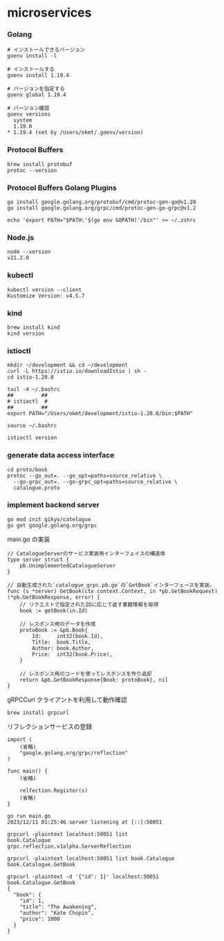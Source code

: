 # microservices

### Golang

```
# インストールできるバージョン
goenv install -l

# インストールする
goenv install 1.19.4

# バージョンを指定する
goenv global 1.19.4

# バージョン確認
goenv versions
  system
  1.19.0
* 1.19.4 (set by /Users/okmt/.goenv/version)
```

### Protocol Buffers

```
brew install protobuf
protoc --version
```

### Protocol Buffers Golang Plugins

```
go install google.golang.org/protobuf/cmd/protoc-gen-go@v1.28
go install google.golang.org/grpc/cmd/protoc-gen-go-grpc@v1.2

echo 'export PATH="$PATH:'$(go env GOPATH)'/bin"' >> ~/.zshrc
```

### Node.js

```
node --version
v21.2.0
```

### kubectl

```
kubectl version --client
Kustomize Version: v4.5.7
```

### kind

```
brew install kind
kind version
```

### istioctl

```
mkdir ~/development && cd ~/development
curl -L https://istio.io/downloadIstio | sh -
cd istio-1.20.0

tail -4 ~/.bashrc
##         ##
# istioctl  #
##         ##
export PATH="/Users/okmt/development/istio-1.20.0/bin:$PATH"

source ~/.bashrc

istioctl version
```

### generate data access interface

```
cd proto/book
protoc --go_out=. --go_opt=paths=source_relative \
  --go-grpc_out=. --go-grpc_opt=paths=source_relative \
  catalogue.proto
```

### implement backend server

```
go mod init gihyo/catelogue
go get google.golang.org/grpc
```

main.go の実装

```
// CatalogueServerのサービス実装用インターフェイスの構造体
type server struct {
	pb.UnimplementedCatalogueServer
}

// 自動生成された`catalogue_grpc.pb.go`の`GetBook`インターフェースを実装。
func (s *server) GetBook(ctx context.Context, in *pb.GetBookRequest) (*pb.GetBookResponse, error) {
	// リクエストで指定されたIDに応じて返す書籍情報を取得
	book := getBook(in.Id)

	// レスポンス用のデータを作成
	protoBook := &pb.Book{
		Id:     int32(book.Id),
		Title:  book.Title,
		Author: book.Author,
		Price:  int32(book.Price),
	}

	// レスポンス用のコードを使ってレスポンスを作り返却
	return &pb.GetBookResponse{Book: protoBook}, nil
}
```

gRPCCurl クライアントを利用して動作確認

```
brew install grpcurl
```

リフレクションサービスの登録

```
import (
    (省略)
    "google.golang.org/grpc/reflection"
)

func main() {
    (省略)

    relfection.Registor(s)
    (省略)
}
```

```
go run main.go
2023/12/11 01:25:46 server listening at [::]:50051
```

```
grpcurl -plaintext localhost:50051 list
book.Catalogue
grpc.reflection.v1alpha.ServerReflection

grpcurl -plaintext localhost:50051 list book.Catalogue
book.Catalogue.GetBook

grpcurl -plaintext -d '{"id": 1}' localhost:50051 book.Catalogue.GetBook
{
  "book": {
    "id": 1,
    "title": "The Awakening",
    "author": "Kate Chopin",
    "price": 1000
  }
}
```
